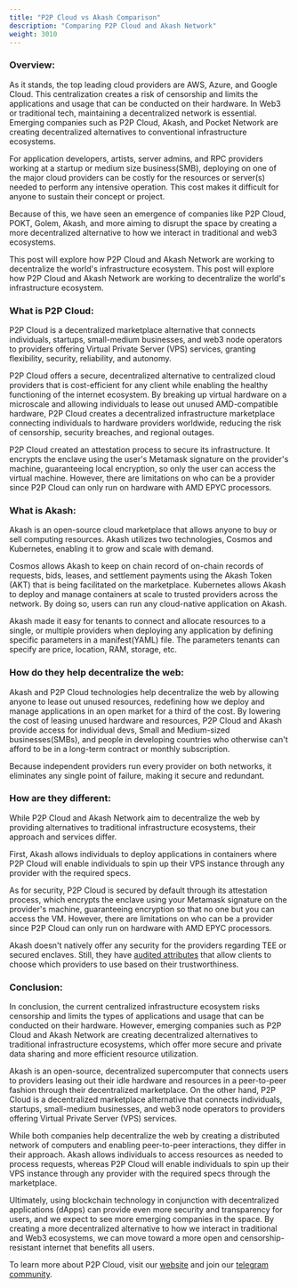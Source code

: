 ```yaml
---
title: "P2P Cloud vs Akash Comparison"
description: "Comparing P2P Cloud and Akash Network"
weight: 3010
---
```


### Overview:
As it stands, the top leading cloud providers are AWS, Azure, and Google Cloud. This centralization creates a risk of censorship and limits the applications and usage that can be conducted on their hardware. In Web3 or traditional tech, maintaining a decentralized network is essential. Emerging companies such as P2P Cloud, Akash, and Pocket Network are creating decentralized alternatives to conventional infrastructure ecosystems.

For application developers, artists, server admins, and RPC providers working at a startup or medium size business(SMB), deploying on one of the major cloud providers can be costly for the resources or server(s) needed to perform any intensive operation. This cost makes it difficult for anyone to sustain their concept or project.

Because of this, we have seen an emergence of companies like P2P Cloud, POKT, Golem, Akash, and more aiming to disrupt the space by creating a more decentralized alternative to how we interact in traditional and web3 ecosystems.  

This post will explore how P2P Cloud and Akash Network are working to decentralize the world's infrastructure ecosystem. This post will explore how P2P Cloud and Akash Network are working to decentralize the world's infrastructure ecosystem.

### What is P2P Cloud:
P2P Cloud is a decentralized marketplace alternative that connects individuals, startups, small-medium businesses, and web3 node operators to providers offering Virtual Private Server (VPS) services, granting flexibility, security, reliability, and autonomy.

P2P Cloud offers a secure, decentralized alternative to centralized cloud providers that is cost-efficient for any client while enabling the healthy functioning of the internet ecosystem. By breaking up virtual hardware on a microscale and allowing individuals to lease out unused AMD-compatible hardware, P2P Cloud creates a decentralized infrastructure marketplace connecting individuals to hardware providers worldwide, reducing the risk of censorship, security breaches, and regional outages.

P2P Cloud created an attestation process to secure its infrastructure. It encrypts the enclave using the user's Metamask signature on the provider's machine, guaranteeing local encryption, so only the user can access the virtual machine. However, there are limitations on who can be a provider since P2P Cloud can only run on hardware with AMD EPYC processors. 

### What is Akash: 
Akash is an open-source cloud marketplace that allows anyone to buy or sell computing resources. Akash utilizes two technologies, Cosmos and Kubernetes, enabling it to grow and scale with demand.

Cosmos allows Akash to keep on chain record of on-chain records of requests, bids, leases, and settlement payments using the Akash Token (AKT) that is being facilitated on the marketplace. Kubernetes allows Akash to deploy and manage containers at scale to trusted providers across the network. By doing so, users can run any cloud-native application on Akash.

Akash made it easy for tenants to connect and allocate resources to a single, or multiple providers when deploying any application by defining specific parameters in a manifest(YAML) file. The parameters tenants can specify are price, location, RAM, storage, etc. 

### How do they help decentralize the web:

Akash and P2P Cloud technologies help decentralize the web by allowing anyone to lease out unused resources, redefining how we deploy and manage applications in an open market for a third of the cost. By lowering the cost of leasing unused hardware and resources, P2P Cloud and Akash provide access for individual devs, Small and Medium-sized businesses(SMBs), and people in developing countries who otherwise can't afford to be in a long-term contract or monthly subscription.   

Because independent providers run every provider on both networks, it eliminates any single point of failure, making it secure and redundant. 

### How are they different:
While P2P Cloud and Akash Network aim to decentralize the web by providing alternatives to traditional infrastructure ecosystems, their approach and services differ.

First, Akash allows individuals to deploy applications in containers where P2P Cloud will enable individuals to spin up their VPS instance through any provider with the required specs.

As for security, P2P Cloud is secured by default through its attestation process, which encrypts the enclave using your Metamask signature on the provider's machine, guaranteeing encryption so that no one but you can access the VM. However, there are limitations on who can be a provider since P2P Cloud can only run on hardware with AMD EPYC processors.

Akash doesn't natively offer any security for the providers regarding TEE or secured enclaves. Still, they have [audited attributes](https://docs.akash.network/providers/akash-audited-attributes) that allow clients to choose which providers to use based on their trustworthiness. 

### Conclusion:
In conclusion, the current centralized infrastructure ecosystem risks censorship and limits the types of applications and usage that can be conducted on their hardware. However, emerging companies such as P2P Cloud and Akash Network are creating decentralized alternatives to traditional infrastructure ecosystems, which offer more secure and private data sharing and more efficient resource utilization.

Akash is an open-source, decentralized supercomputer that connects users to providers leasing out their idle hardware and resources in a peer-to-peer fashion through their decentralized marketplace. On the other hand, P2P Cloud is a decentralized marketplace alternative that connects individuals, startups, small-medium businesses, and web3 node operators to providers offering Virtual Private Server (VPS) services.

While both companies help decentralize the web by creating a distributed network of computers and enabling peer-to-peer interactions, they differ in their approach. Akash allows individuals to access resources as needed to process requests, whereas P2P Cloud will enable individuals to spin up their VPS instance through any provider with the required specs through the marketplace.

Ultimately, using blockchain technology in conjunction with decentralized applications (dApps) can provide even more security and transparency for users, and we expect to see more emerging companies in the space. By creating a more decentralized alternative to how we interact in traditional and Web3 ecosystems, we can move toward a more open and censorship-resistant internet that benefits all users.  

To learn more about P2P Cloud, visit our [website](https://P2Pcloud.io/) and join our [telegram community](https://t.me/P2Pcloud).